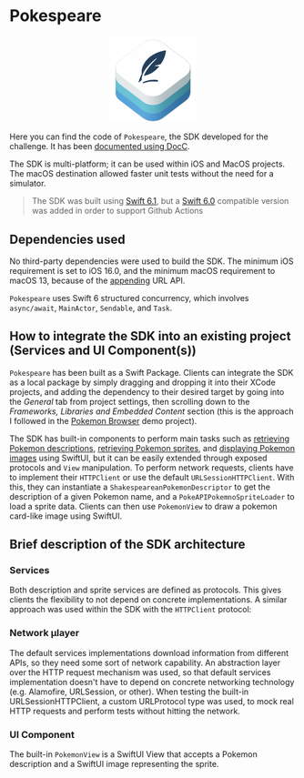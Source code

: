 # Pokespeare
<div align="center">
  <img width="30%" src="Sources/Pokespeare/Documentation.docc/Resources/sdk.png" alt="sdk-logo"/>
</div>

Here you can find the code of `Pokespeare`, the SDK developed for the challenge.
It has been [documented using DocC](Pokespeare.doccarchive).

The SDK is multi-platform; it can be used within iOS and MacOS projects.
The macOS destination allowed faster unit tests without the need for a simulator.
> The SDK was built using [Swift 6.1](Package.swift), but a [Swift 6.0](Package@swift-6.0.swift) compatible version was added in order to support Github Actions

## Dependencies used

No third-party dependencies were used to build the SDK. 
The minimum iOS requirement is set to iOS 16.0, and the minimum macOS requirement to macOS 13, because of the [appending](https://developer.apple.com/documentation/foundation/url/appending(components:directoryhint:)) URL API.

`Pokespeare` uses Swift 6 structured concurrency, which involves `async/await`, `MainActor`, `Sendable`, and `Task`.

## How to integrate the SDK into an existing project (Services and UI Component(s))

`Pokespeare` has been built as a Swift Package. Clients can integrate the SDK as a local package by simply dragging and dropping it into their XCode projects, and adding the dependency to their desired target by going into the *General* tab from project settings, then scrolling down to the *Frameworks, Libraries and Embedded Content* section (this is the approach I followed in the [Pokemon Browser](https://github.com/antoniopantaleo/tl-pokemon-browser/tree/develop/Pokemon%20Browser) demo project).

The SDK has built-in components to perform main tasks such as [retrieving Pokemon descriptions](https://github.com/antoniopantaleo/tl-pokemon-browser/blob/develop/Pokespeare/Sources/Pokespeare/Public/PokemonDescriptor.swift), [retrieving Pokemon sprites](https://github.com/antoniopantaleo/tl-pokemon-browser/blob/develop/Pokespeare/Sources/Pokespeare/Public/PokemonSpriteLoader.swift), and [displaying Pokemon images](https://github.com/antoniopantaleo/tl-pokemon-browser/blob/develop/Pokespeare/Sources/Pokespeare/Public/PokemonView.swift) using SwiftUI, but it can be easily extended through exposed protocols and `View` manipulation.
To perform network requests, clients have to implement their `HTTPClient` or use the default `URLSessionHTTPClient`. With this, they can instantiate a `ShakespeareanPokemonDescriptor` to get the description of a given Pokemon name, and a `PokeAPIPokemnoSpriteLoader` to load a sprite data.
Clients can then use `PokemonView` to draw a pokemon card-like image using SwiftUI.

## Brief description of the SDK architecture

### Services

Both description and sprite services are defined as protocols. This gives clients the flexibility to not depend on concrete implementations.
A similar approach was used within the SDK with the `HTTPClient` protocol:

### Network μlayer

The default services implementations download information from different APIs, so they need some sort of network capability. An abstraction layer over the HTTP request mechanism was used, so that default services implementation doesn't have to depend on concrete networking technology (e.g. Alamofire, URLSession, or other).
When testing the built-in URLSessionHTTPClient, a custom URLProtocol type was used, to mock real HTTP requests and perform tests without hitting the network.

### UI Component

The built-in `PokemonView` is a SwiftUI View that accepts a Pokemon description and a SwiftUI image representing the sprite.
